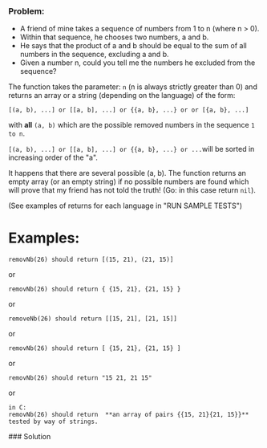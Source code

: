 ### Problem:
<ul>
<li>A friend of mine takes a sequence of numbers from 1 to n (where n &gt; 0).</li>
<li>Within that sequence, he chooses two numbers, a and b.</li>
<li>He says that the product of a and b should be equal to the sum of all numbers in the sequence, excluding a and b.</li>
<li>Given a number n, could you tell me the numbers he excluded from the sequence?</li>
</ul>
<p>The function takes the parameter: <code>n</code> 
(n is always strictly greater than 0) and returns an array or a string (depending on the language) of the form: </p>
<pre><code>[(a, b), ...] or [[a, b], ...] or {{a, b}, ...} or or [{a, b}, ...]</code></pre><p>with <strong>all</strong> <code>(a, b)</code> which are the possible removed numbers in the sequence <code>1 to n</code>.</p>
<p><code>[(a, b), ...] or [[a, b], ...] or {{a, b}, ...} or ...</code>will be sorted in increasing order of the &quot;a&quot;.</p>
<p>It happens that there are several possible (a, b).
The function returns an empty array (or an empty string) if no possible numbers are found which will prove that my friend has not told the truth! (Go: in this case return <code>nil</code>).</p>
<p>(See examples of returns for each language in &quot;RUN SAMPLE TESTS&quot;)</p>
<h1 id="examples">Examples:</h1>
<pre><code>removNb(26) should return [(15, 21), (21, 15)]</code></pre><p>or</p>
<pre><code>removNb(26) should return { {15, 21}, {21, 15} }</code></pre><p>or</p>
<pre><code>removeNb(26) should return [[15, 21], [21, 15]]</code></pre><p>or</p>
<pre><code>removNb(26) should return [ {15, 21}, {21, 15} ]</code></pre><p>or</p>
<pre><code>removNb(26) should return &quot;15 21, 21 15&quot;</code></pre><p>or</p>
<pre><code>in C:
removNb(26) should return  **an array of pairs {{15, 21}{21, 15}}**
tested by way of strings.</code></pre>
### Solution